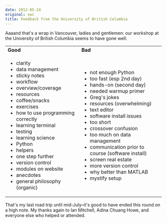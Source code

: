 ```yaml
---
date: 2012-05-24
original: swc
title: Feedback from the University of British Columbia
---
```

<p>Aaaand that's a wrap in Vancouver, ladies and gentlemen: our workshop at the University of British Columbia seems to have gone well:</p>
<table class="centered">
<tbody>
<tr>
<td><strong>Good</strong></td>
<td><strong>Bad</strong></td>
</tr>
<tr>
<td>
<ul>
<li>clarity</li>
<li>data management</li>
<li>sticky notes</li>
<li>workflow</li>
<li>overview/coverage</li>
<li>resources</li>
<li>coffee/snacks</li>
<li>exercises</li>
<li>how to use programming correctly</li>
<li>learning terminal</li>
<li>testing</li>
<li>learning science</li>
<li>Python</li>
<li>helpers</li>
<li>one step further</li>
<li>version control</li>
<li>modules on website</li>
<li>anecdotes</li>
<li>general philosophy (organic)</li>
</ul>
</td>
<td>
<ul>
<li>not enough Python</li>
<li>too fast (esp 2nd day)</li>
<li>hands-on (second day)</li>
<li>needed warmup primer</li>
<li>Greg's jokes</li>
<li>resources (overwhelming)</li>
<li>text editor</li>
<li>software install issues</li>
<li>too short</li>
<li>crossover confusion</li>
<li>too much on data management</li>
<li>communication prior to course (software install)</li>
<li>screen real estate</li>
<li>more version control</li>
<li>why better than MATLAB</li>
<li>mystify setup</li>
</ul>
</td>
</tr>
</tbody>
</table>
<p>That's my last road trip until mid-July–it's good to have ended this round on a high note. My thanks again to Ian Mitchell, Adina Chuang Howe, and everyone else who helped or attended.</p>
